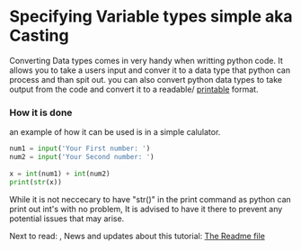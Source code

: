 # Specifying Variable types simple aka Casting

Converting Data types comes in very handy when writting python code. It allows you to take a users input and conver it to a data type that python can process and than spit out. you can also convert python data types to take output from the code and convert it to a readable/ [printable](2-Print.md) format. 

### How it is done 
an example of how it can be used is in a simple calulator.
```python
num1 = input('Your First number: ')
num2 = input('Your Second number: ')
 
x = int(num1) + int(num2)
print(str(x))
```
While it is not neccecary to have "str()" in the print command as python can print out int's with no problem, It is advised to have it there to prevent any potential issues that may arise.

Next to read: [](), News and updates about this tutorial: [The Readme file](../README.md)